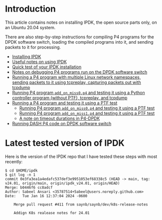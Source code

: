 # Introduction

This article contains notes on installing IPDK, the open source parts
only, on an Ubuntu 20.04 system.

There are also step-by-step instructions for compiling P4 programs for
the DPDK software switch, loading the compiled programs into it, and
sending packets to it for processing.

+ [Installing IPDK](README-install-ipdk-networking-container-ubuntu-20.04-and-test.md)
+ [Useful notes on using IPDK](general-ipdk-notes.md)
+ [Quick test of your IPDK installation](quick-test.md)
+ [Notes on debugging P4 programs run on the DPDK software switch](debugging-p4-dpdk-programs.md)
+ [Running a P4 program with multiple Linux network namespaces, sending packets to it using tcpreplay, capturing packets out with tcpdump](run-p4-prog-with-multiple-network-namespaces.md)
+ [Running P4 program `add_on_miss0.p4` and testing it using a Python controller program (without PTF), tcpreplay, and tcpdump](testing-add-on-miss0-with-python-controller-tcpreplay-tcpdump.md)
+ [Running a P4 program and testing it using a PTF test](running-p4-program-and-ptf-test.md)
  + [Running P4 program `add_on_miss0.p4` and testing it using a PTF test](testing-add-on-miss0.md)
  + [Running P4 program `add_on_miss1.p4` and testing it using a PTF test](testing-add-on-miss1.md)
  + [A note on timeout durations in P4-DPDK](note-on-timeout-durations-in-p4-dpdk.md)
+ [Running DASH P4 code on DPDK software switch](running-dash-p4-code.md)


# Latest tested version of IPDK

Here is the version of the IPDK repo that I have tested these steps
with most recently:

```
$ cd $HOME/ipdk
$ git log -n 1
commit 0e3fa3ea1a4edafc537def3e9951053ef68338c5 (HEAD -> main, tag: v24.01, origin/main, origin/ipdk_v24.01, origin/HEAD)
Merge: b0446f6 cc8adcf
Author: Sabeel Ansari <35787514+5abeel@users.noreply.github.com>
Date:   Tue Jan 16 12:37:04 2024 -0600

    Merge pull request #411 from saynb/saynb/dev/k8s-release-notes
    
    Addign K8s realease notes for 24.01
```
